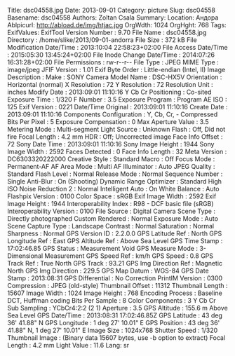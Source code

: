 Title: dsc04558.jpg
Date: 2013-09-01
Category: picture
Slug: dsc04558
Basename: dsc04558
Authors: Zoltan Csala
Summary:
Location: Андора
Ablpicurl: http://abload.de/img/htjac.jpg
OrgWdth: 1024
OrgHght: 768
Tags:
ExifValues: ExifTool Version Number : 9.70
            File Name : dsc04558.jpg
            Directory : /home/slike/2013/09-01-andorra
            File Size : 372 kB
            File Modification Date/Time : 2013:10:04 22:58:23+02:00
            File Access Date/Time : 2015:05:30 13:45:24+02:00
            File Inode Change Date/Time : 2014:07:26 16:31:28+02:00
            File Permissions : rw-r--r--
            File Type : JPEG
            MIME Type : image/jpeg
            JFIF Version : 1.01
            Exif Byte Order : Little-endian (Intel, II)
            Image Description :
            Make : SONY
            Camera Model Name : DSC-HX5V
            Orientation : Horizontal (normal)
            X Resolution : 72
            Y Resolution : 72
            Resolution Unit : inches
            Modify Date : 2013:09:01 11:10:16
            Y Cb Cr Positioning : Co-sited
            Exposure Time : 1/320
            F Number : 3.5
            Exposure Program : Program AE
            ISO : 125
            Exif Version : 0221
            Date/Time Original : 2013:09:01 11:10:16
            Create Date : 2013:09:01 11:10:16
            Components Configuration : Y, Cb, Cr, -
            Compressed Bits Per Pixel : 5
            Exposure Compensation : 0
            Max Aperture Value : 3.5
            Metering Mode : Multi-segment
            Light Source : Unknown
            Flash : Off, Did not fire
            Focal Length : 4.2 mm
            HDR : Off; Uncorrected image
            Face Info Offset : 72
            Sony Date Time : 2013:09:01 11:10:16
            Sony Image Height : 1944
            Sony Image Width : 2592
            Faces Detected : 0
            Face Info Length : 32
            Meta Version : DC6303320222000
            Creative Style : Standard
            Macro : Off
            Focus Mode : Permanent-AF
            AF Area Mode : Multi
            AF Illuminator : Auto
            JPEG Quality : Standard
            Flash Level : Normal
            Release Mode : Normal
            Sequence Number : Single
            Anti-Blur : On (Shooting)
            Dynamic Range Optimizer : Standard
            High ISO Noise Reduction 2 : Normal
            Intelligent Auto : On
            White Balance : Auto
            Flashpix Version : 0100
            Color Space : sRGB
            Exif Image Width : 2592
            Exif Image Height : 1944
            Interoperability Index : R98 - DCF basic file (sRGB)
            Interoperability Version : 0100
            File Source : Digital Camera
            Scene Type : Directly photographed
            Custom Rendered : Normal
            Exposure Mode : Auto
            Scene Capture Type : Landscape
            Contrast : Normal
            Saturation : Normal
            Sharpness : Normal
            GPS Version ID : 2.2.0.0
            GPS Latitude Ref : North
            GPS Longitude Ref : East
            GPS Altitude Ref : Above Sea Level
            GPS Time Stamp : 17:02:46.85
            GPS Status : Measurement Void
            GPS Measure Mode : 3-Dimensional Measurement
            GPS Speed Ref : km/h
            GPS Speed : 0.8
            GPS Track Ref : True North
            GPS Track : 93.21
            GPS Img Direction Ref : Magnetic North
            GPS Img Direction : 229.5
            GPS Map Datum : WGS-84
            GPS Date Stamp : 2013:08:31
            GPS Differential : No Correction
            PrintIM Version : 0300
            Compression : JPEG (old-style)
            Thumbnail Offset : 11312
            Thumbnail Length : 15607
            Image Width : 1024
            Image Height : 768
            Encoding Process : Baseline DCT, Huffman coding
            Bits Per Sample : 8
            Color Components : 3
            Y Cb Cr Sub Sampling : YCbCr4:2:2 (2 1)
            Aperture : 3.5
            GPS Altitude : 155.6 m Above Sea Level
            GPS Date/Time : 2013:08:31 17:02:46.85Z
            GPS Latitude : 43 deg 36' 41.88" N
            GPS Longitude : 1 deg 27' 10.01" E
            GPS Position : 43 deg 36' 41.88" N, 1 deg 27' 10.01" E
            Image Size : 1024x768
            Shutter Speed : 1/320
            Thumbnail Image : (Binary data 15607 bytes, use -b option to extract)
            Focal Length : 4.2 mm
            Light Value : 11.6
Lang: sr

